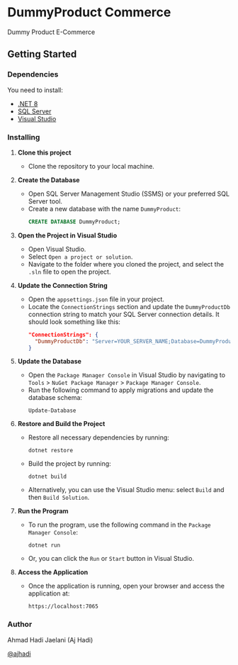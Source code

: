# DummyProduct Commerce

Dummy Product E-Commerce

## Getting Started

### Dependencies

You need to install:
* [.NET 8](https://dotnet.microsoft.com/en-us/download/dotnet/8.0)
* [SQL Server](https://www.microsoft.com/en-us/sql-server/sql-server-downloads)
* [Visual Studio](https://visualstudio.microsoft.com/downloads/)

### Installing

1. **Clone this project**
   - Clone the repository to your local machine.

2. **Create the Database**
   - Open SQL Server Management Studio (SSMS) or your preferred SQL Server tool.
   - Create a new database with the name `DummyProduct`:
     ```sql
     CREATE DATABASE DummyProduct;
     ```

3. **Open the Project in Visual Studio**
   - Open Visual Studio.
   - Select `Open a project or solution`.
   - Navigate to the folder where you cloned the project, and select the `.sln` file to open the project.

4. **Update the Connection String**
   - Open the `appsettings.json` file in your project.
   - Locate the `ConnectionStrings` section and update the `DummyProductDb` connection string to match your SQL Server connection details. It should look something like this:
     ```json
     "ConnectionStrings": {
       "DummyProductDb": "Server=YOUR_SERVER_NAME;Database=DummyProduct;User Id=YOUR_USERNAME;Password=YOUR_PASSWORD;"
     }
     ```

5. **Update the Database**
   - Open the `Package Manager Console` in Visual Studio by navigating to `Tools` > `NuGet Package Manager` > `Package Manager Console`.
   - Run the following command to apply migrations and update the database schema:
     ```
     Update-Database
     ```

6. **Restore and Build the Project**
   - Restore all necessary dependencies by running:
     ```
     dotnet restore
     ```
   - Build the project by running:
     ```
     dotnet build
     ```
   - Alternatively, you can use the Visual Studio menu: select `Build` and then `Build Solution`.

7. **Run the Program**
   - To run the program, use the following command in the `Package Manager Console`:
     ```
     dotnet run
     ```
   - Or, you can click the `Run` or `Start` button in Visual Studio.

8. **Access the Application**
   - Once the application is running, open your browser and access the application at:
     ```
     https://localhost:7065
     ```

### Author

Ahmad Hadi Jaelani (Aj Hadi)

[@ajhadi](https://github.com/ajhadi)
